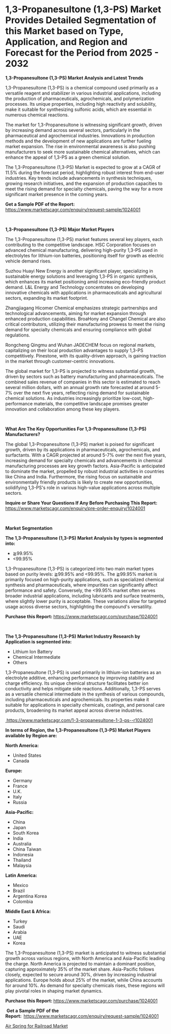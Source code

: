 <p><h1>1,3-Propanesultone (1,3-PS) Market Provides Detailed Segmentation of this Market based on Type, Application, and Region and Forecast for the Period from 2025 - 2032</h1></p><p><strong>1,3-Propanesultone (1,3-PS) Market Analysis and Latest Trends</strong></p>
<p><p>1,3-Propanesultone (1,3-PS) is a chemical compound used primarily as a versatile reagent and stabilizer in various industrial applications, including the production of pharmaceuticals, agrochemicals, and polymerization processes. Its unique properties, including high reactivity and solubility, make it suitable for synthesizing sulfonic acids, which are essential in numerous chemical reactions.</p><p>The market for 1,3-Propanesultone is witnessing significant growth, driven by increasing demand across several sectors, particularly in the pharmaceutical and agrochemical industries. Innovations in production methods and the development of new applications are further fueling market expansion. The rise in environmental awareness is also pushing manufacturers to seek more sustainable chemical alternatives, which can enhance the appeal of 1,3-PS as a green chemical solution.</p><p>The 1,3-Propanesultone (1,3-PS) Market is expected to grow at a CAGR of 11.5% during the forecast period, highlighting robust interest from end-user industries. Key trends include advancements in synthesis techniques, growing research initiatives, and the expansion of production capacities to meet the rising demand for specialty chemicals, paving the way for a more significant market presence in the coming years.</p></p>
<p><strong>Get a Sample PDF of the Report:&nbsp;</strong> <a href="https://www.marketscagr.com/enquiry/request-sample/1024001?utm_campaign=3019&utm_medium=2&utm_source=Github&utm_content=ia&utm_term=22032025&utm_id=13-propanesultone-13-ps">https://www.marketscagr.com/enquiry/request-sample/1024001</a></p>
<p>&nbsp;</p>
<p><strong>1,3-Propanesultone (1,3-PS) Major Market Players</strong></p>
<p><p>The 1,3-Propanesultone (1,3-PS) market features several key players, each contributing to the competitive landscape. HSC Corporation focuses on advanced chemical manufacturing, delivering high-purity 1,3-PS used in electrolytes for lithium-ion batteries, positioning itself for growth as electric vehicle demand rises.</p><p>Suzhou Huayi New Energy is another significant player, specializing in sustainable energy solutions and leveraging 1,3-PS in organic synthesis, which enhances its market positioning amid increasing eco-friendly product demand. L&L Energy and Technology concentrates on developing innovative chemicals with applications in pharmaceuticals and agricultural sectors, expanding its market footprint.</p><p>Zhangjiagang Hicomer Chemical emphasizes strategic partnerships and technological advancements, aiming for market expansion through enhanced production capabilities. BroaHony and Changel Chemical are also critical contributors, utilizing their manufacturing prowess to meet the rising demand for specialty chemicals and ensuring compliance with global regulations.</p><p>Rongcheng Qingmu and Wuhan JADECHEM focus on regional markets, capitalizing on their local production advantages to supply 1,3-PS competitively. Pinestone, with its quality-driven approach, is gaining traction in the market through customer-centric innovations.</p><p>The global market for 1,3-PS is projected to witness substantial growth, driven by sectors such as battery manufacturing and pharmaceuticals. The combined sales revenue of companies in this sector is estimated to reach several million dollars, with an annual growth rate forecasted at around 5-7% over the next five years, reflecting rising demand for sustainable chemical solutions. As industries increasingly prioritize low-cost, high-performance materials, the competitive landscape promises greater innovation and collaboration among these key players.</p></p>
<p>&nbsp;</p>
<p><strong>What Are The Key Opportunities For 1,3-Propanesultone (1,3-PS) Manufacturers?</strong></p>
<p><p>The global 1,3-Propanesultone (1,3-PS) market is poised for significant growth, driven by its applications in pharmaceuticals, agrochemicals, and surfactants. With a CAGR projected at around 5-7% over the next five years, increasing demand for specialty chemicals and advancements in chemical manufacturing processes are key growth factors. Asia-Pacific is anticipated to dominate the market, propelled by robust industrial activities in countries like China and India. Furthermore, the rising focus on sustainable and environmentally friendly products is likely to create new opportunities, solidifying 1,3-PS's role in various high-value applications across multiple sectors.</p></p>
<p><strong>Inquire or Share Your Questions If Any Before Purchasing This Report:</strong> <a href="https://www.marketscagr.com/enquiry/pre-order-enquiry/1024001?utm_campaign=3019&utm_medium=2&utm_source=Github&utm_content=ia&utm_term=22032025&utm_id=13-propanesultone-13-ps">https://www.marketscagr.com/enquiry/pre-order-enquiry/1024001</a></p>
<p>&nbsp;</p>
<p><strong>Market Segmentation</strong></p>
<p><strong>The 1,3-Propanesultone (1,3-PS) Market Analysis by types is segmented into:</strong></p>
<p><ul><li>≧99.95%</li><li><99.95%</li></ul></p>
<p><p>1,3-Propanesultone (1,3-PS) is categorized into two main market types based on purity levels: ≧99.95% and <99.95%. The ≧99.95% market is primarily focused on high-purity applications, such as specialized chemical synthesis and pharmaceuticals, where impurities can significantly affect performance and safety. Conversely, the <99.95% market often serves broader industrial applications, including lubricants and surface treatments, where slightly lower purity is acceptable. These variations allow for targeted usage across diverse sectors, highlighting the compound's versatility.</p></p>
<p><strong>Purchase this Report:&nbsp;</strong><a href="https://www.marketscagr.com/purchase/1024001?utm_campaign=3019&utm_medium=2&utm_source=Github&utm_content=ia&utm_term=22032025&utm_id=13-propanesultone-13-ps">https://www.marketscagr.com/purchase/1024001</a></p>
<p>&nbsp;</p>
<p><strong>The 1,3-Propanesultone (1,3-PS) Market Industry Research by Application is segmented into:</strong></p>
<p><ul><li>Lithium Ion Battery</li><li>Chemical Intermediate</li><li>Others</li></ul></p>
<p><p>1,3-Propanesultone (1,3-PS) is used primarily in lithium-ion batteries as an electrolyte additive, enhancing performance by improving stability and charge efficiency. Its unique chemical structure facilitates better ion conductivity and helps mitigate side reactions. Additionally, 1,3-PS serves as a versatile chemical intermediate in the synthesis of various compounds, including pharmaceuticals and agrochemicals. Its properties make it suitable for applications in specialty chemicals, coatings, and personal care products, broadening its market appeal across diverse industries.</p></p>
<p><a href="https://www.marketscagr.com/1-3-propanesultone-1-3-ps--r1024001?utm_campaign=3019&utm_medium=2&utm_source=Github&utm_content=ia&utm_term=22032025&utm_id=13-propanesultone-13-ps">&nbsp;https://www.marketscagr.com/1-3-propanesultone-1-3-ps--r1024001</a></p>
<p><strong>In terms of Region, the 1,3-Propanesultone (1,3-PS) Market Players available by Region are:</strong></p>
<p>
    <p> <strong> North America: </strong>
        <ul>
            <li>United States</li>
            <li>Canada</li>
        </ul>
        </p> 
    <p> <strong> Europe: </strong>
        <ul>
            <li>Germany</li>
            <li>France</li>
            <li>U.K.</li>
            <li>Italy</li>
            <li>Russia</li>
        </ul>
        </p> 
    <p> <strong> Asia-Pacific: </strong>
        <ul>
            <li>China</li>
            <li>Japan</li>
            <li>South Korea</li>
            <li>India</li>
            <li>Australia</li>
            <li>China Taiwan</li>
            <li>Indonesia</li>
            <li>Thailand</li>
            <li>Malaysia</li>
        </ul>
        </p> 
    <p> <strong> Latin America: </strong>
        <ul>
            <li>Mexico</li>
            <li>Brazil</li>
            <li>Argentina Korea</li>
            <li>Colombia</li>
        </ul>
        </p> 
    <p> <strong> Middle East & Africa: </strong>
        <ul>
            <li>Turkey</li>
            <li>Saudi</li>
            <li>Arabia</li>
            <li>UAE</li>
            <li>Korea</li>
        </ul>
    </p>
    </p>
<p><p>The 1,3-Propanesultone (1,3-PS) market is anticipated to witness substantial growth across various regions, with North America and Asia-Pacific leading the charge. North America is projected to maintain a dominant position, capturing approximately 35% of the market share. Asia-Pacific follows closely, expected to secure around 30%, driven by increasing industrial applications. Europe holds about 25% of the market, while China accounts for around 10%. As demand for specialty chemicals rises, these regions will play pivotal roles in shaping market dynamics.</p></p>
<p><strong>Purchase this Report: </strong><a href="https://www.marketscagr.com/purchase/1024001?utm_campaign=3019&utm_medium=2&utm_source=Github&utm_content=ia&utm_term=22032025&utm_id=13-propanesultone-13-ps">https://www.marketscagr.com/purchase/1024001</a></p>
<p>&nbsp;<strong>Get a Sample PDF of the Report:&nbsp;&nbsp;</strong><a href="https://www.marketscagr.com/enquiry/request-sample/1024001?utm_campaign=3019&utm_medium=2&utm_source=Github&utm_content=ia&utm_term=22032025&utm_id=13-propanesultone-13-ps">https://www.marketscagr.com/enquiry/request-sample/1024001</a></p>
<p><strong></strong></p>
<p><p><a href="https://github.com/djarixneoza/Market-Research-Report-List-1/blob/main/air-spring-for-railroad-market.md?utm_campaign=3019&utm_medium=2&utm_source=Github&utm_content=ia&utm_term=22032025&utm_id=13-propanesultone-13-ps">Air Spring for Railroad Market</a></p></p>